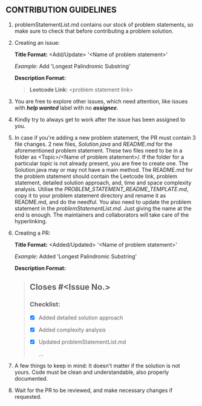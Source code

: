 ## CONTRIBUTION GUIDELINES

1. problemStatementList.md contains our stock of problem statements, so make sure to check that before contributing a problem solution.

2. Creating an issue: 

   **Title Format:** \<Add/Update> '\<Name of problem statement>'

   *Example:* Add 'Longest Palindromic Substring'

   **Description Format:** 

   > **Leetcode Link:** \<problem statement link>

3. You are free to explore other issues, which need attention, like issues with ***help wanted*** label with no ***assignee***.

4. Kindly try to always get to work after the issue has been assigned to you.

5. In case if you're adding a new problem statement, the PR must contain 3 file changes. 2 new files, *Solution.java* and *README.md* for the aforementioned problem statement. These two files need to be in a folder as \<Topic>/\<Name of problem statement>/. If the folder for a particular *topic* is not already present, you are free to create one. The Solution.java may or may not have a main method. The README.md for the problem statement should contain the Leetcode link, problem statement, detailed solution approach, and, time and space complexity analysis. Utilise the *PROBLEM_STATEMENT_README_TEMPLATE.md*, copy it to your problem statement directory and rename it as README.md, and do the needful. You also need to update the problem statement in the *problemStatementList.md*. Just giving the name at the end is enough. The maintainers and collaborators will take care of the hyperlinking.

6. Creating a PR:

   **Title Format:** \<Added/Updated> '\<Name of problem statement>'

   *Example:* Added 'Longest Palindromic Substring'

   **Description Format:** 

   > ## Closes #\<Issue No.>
   >
   > ### Checklist: 
   >
   > - [x] Added detailed solution approach
   >
   > - [x] Added complexity analysis
   >
   > - [x] Updated problemStatementList.md
   >
   >   ...

7. A few things to keep in mind: It doesn't matter if the solution is not yours. Code must be clean and understandable, also properly documented.

8. Wait for the PR to be reviewed, and make necessary changes if requested.
